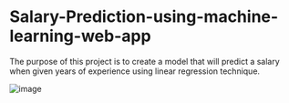 # Salary-Prediction-using-machine-learning-web-app
The purpose of this project is to create a model that will predict a salary when given years of experience using linear regression technique. 

![image](https://user-images.githubusercontent.com/89905014/180471179-2ecc2fbb-1650-40a2-b794-b194ce5094a9.png)

